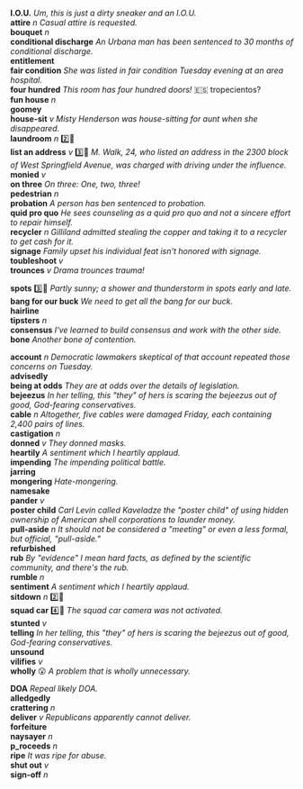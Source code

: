 
__I.O.U.__ _Um, this is just a dirty sneaker and an I.O.U._  
__attire__ _n_ _Casual attire is requested._  
__bouquet__ _n_  
__conditional discharge__ _An Urbana man has been sentenced to 30 months of conditional discharge._  
__entitlement__  
__fair condition__ _She was listed in fair condition Tuesday evening at an area hospital._  
__four hundred__ _This room has four hundred doors!_ :es: tropecientos?  
__fun house__ _n_  
__goomey__  
__house-sit__ _v_ _Misty Henderson was house-sitting for aunt when she disappeared._  
__laundroom__ _n_ :two::shit:  
__list an address__ _v_ :three::shit: _M. Walk, 24, who listed an address in the 2300 block of West Springfield Avenue, was charged with driving under the influence._  
__monied__ _v_  
__on three__ _On three: One, two, three!_  
__pedestrian__ _n_  
__probation__ _A person has ben sentenced to probation._  
__quid pro quo__ _He sees counseling as a quid pro quo and not a sincere effort to repair himself._  
__recycler__ _n_ _Gilliland admitted stealing the copper and taking it to a recycler to get cash for it._  
__signage__ _Family upset his individual feat isn't honored with signage._  
__toubleshoot__ _v_  
__trounces__ _v_ _Drama trounces trauma!_  

__spots__ :three::shit: _Partly sunny; a shower and thunderstorm in spots early and late._  
__bang for our buck__ _We need to get all the bang for our buck._  
__hairline__  
__tipsters__ _n_  
__consensus__ _I've learned to build consensus and work with the other side._  
__bone__ _Another bone of contention._  

__account__ _n_ _Democratic lawmakers skeptical of that account repeated those concerns on Tuesday._  
__advisedly__  
__being at odds__ _They are at odds over the details of legislation._  
__bejeezus__ _In her telling, this "they" of hers is scaring the bejeezus out of good, God-fearing conservatives._  
__cable__ _n_ _Altogether, five cables were damaged Friday, each containing 2,400 pairs of lines._  
__castigation__ _n_  
__donned__ _v_ _They donned masks._  
__heartily__ _A sentiment which I heartily applaud._  
__impending__ _The impending political battle._  
__jarring__  
__mongering__ _Hate-mongering._  
__namesake__  
__pander__ _v_  
__poster child__ _Carl Levin called Kaveladze the "poster child" of using hidden ownership of American shell corporations to launder money._  
__pull-aside__ _n_ _It should not be considered a "meeting" or even a less formal, but official, "pull-aside."_  
__refurbished__  
__rub__ _By "evidence" I mean hard facts, as defined by the scientific community, and there's the rub._  
__rumble__ _n_  
__sentiment__ _A sentiment which I heartily applaud._  
__sitdown__ _n_ :two::shit:  
__squad car__ :four::shit: _The squad car camera was not activated._  
__stunted__ _v_  
__telling__ _In her telling, this "they" of hers is scaring the bejeezus out of good, God-fearing conservatives._  
__unsound__  
__vilifies__ _v_  
__wholly__ :open_mouth: _A problem that is wholly unnecessary._  

__DOA__ _Repeal likely DOA._  
__alledgedly__  
__crattering__ _n_  
__deliver__ _v_ _Republicans apparently cannot deliver._  
__forfeiture__  
__naysayer__ _n_  
__p_roceeds__ _n_  
__ripe__ _It was ripe for abuse._  
__shut out__ _v_  
__sign-off__ _n_  
